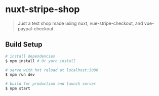 # nuxt-stripe-shop

> Just a test shop made using nuxt, vue-stripe-checkout, and vue-paypal-checkout

## Build Setup

``` bash
# install dependencies
$ npm install # Or yarn install

# serve with hot reload at localhost:3000
$ npm run dev

# build for production and launch server
$ npm start
```
